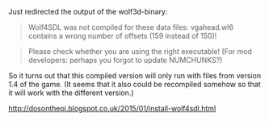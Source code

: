 Just redirected the output of the wolf3d-binary:

> Wolf4SDL was not compiled for these data files:
> vgahead.wl6 contains a wrong number of offsets (159 instead of 150)!

> Please check whether you are using the right executable!
> (For mod developers: perhaps you forgot to update NUMCHUNKS?)

So it turns out that this compiled version will only run with files from version 1.4 of the game.
(It seems that it also could be recompiled somehow so that it will work with the different version.)

http://dosonthepi.blogspot.co.uk/2015/01/install-wolf4sdl.html